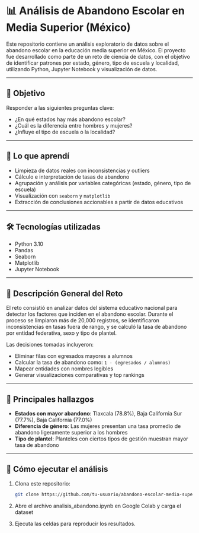 # 📊 Análisis de Abandono Escolar en Media Superior (México)

Este repositorio contiene un análisis exploratorio de datos sobre el abandono escolar en la educación media superior en México. El proyecto fue desarrollado como parte de un reto de ciencia de datos, con el objetivo de identificar patrones por estado, género, tipo de escuela y localidad, utilizando Python, Jupyter Notebook y visualización de datos.

---

## 🎯 Objetivo

Responder a las siguientes preguntas clave:

- ¿En qué estados hay más abandono escolar?
- ¿Cuál es la diferencia entre hombres y mujeres?
- ¿Influye el tipo de escuela o la localidad?

---

## 🧠 Lo que aprendí

- Limpieza de datos reales con inconsistencias y outliers
- Cálculo e interpretación de tasas de abandono
- Agrupación y análisis por variables categóricas (estado, género, tipo de escuela)
- Visualización con `seaborn` y `matplotlib`
- Extracción de conclusiones accionables a partir de datos educativos

---

## 🛠️ Tecnologías utilizadas

- Python 3.10
- Pandas
- Seaborn
- Matplotlib
- Jupyter Notebook

---

## 📝 Descripción General del Reto

El reto consistió en analizar datos del sistema educativo nacional para detectar los factores que inciden en el abandono escolar. Durante el proceso se limpiaron más de 20,000 registros, se identificaron inconsistencias en tasas fuera de rango, y se calculó la tasa de abandono por entidad federativa, sexo y tipo de plantel.

Las decisiones tomadas incluyeron:

- Eliminar filas con egresados mayores a alumnos
- Calcular la tasa de abandono como: `1 - (egresados / alumnos)`
- Mapear entidades con nombres legibles
- Generar visualizaciones comparativas y top rankings

---

## 📌 Principales hallazgos

- **Estados con mayor abandono**: Tlaxcala (78.8%), Baja California Sur (77.7%), Baja California (77.0%)
- **Diferencia de género**: Las mujeres presentan una tasa promedio de abandono ligeramente superior a los hombres
- **Tipo de plantel**: Planteles con ciertos tipos de gestión muestran mayor tasa de abandono

---

## 🚀 Cómo ejecutar el análisis

1. Clona este repositorio:
   ```bash
   git clone https://github.com/tu-usuario/abandono-escolar-media-superior.git

2. Abre el archivo analisis_abandono.ipynb en Google Colab y carga el dataset

3. Ejecuta las celdas para reproducir los resultados.
